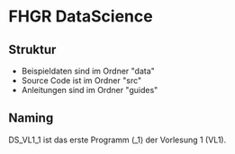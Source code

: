 # FHGR DataScience


## Struktur
- Beispieldaten sind im Ordner "data"
- Source Code ist im Ordner "src"
- Anleitungen sind im Ordner "guides"

## Naming
DS_VL1_1 ist das erste Programm (_1) der Vorlesung 1 (VL1).
